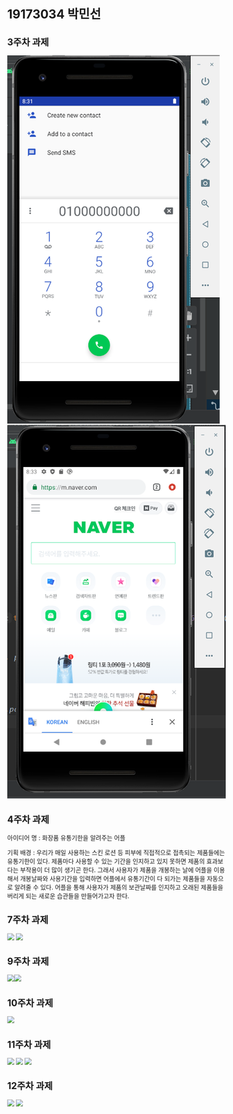 # 19173034 박민선
## 3주차 과제
<img width="" height="" src="./png/3-1.png"></img>
<img width="" height="" src="./png/3-2.png"></img>
## 4주차 과제
   아이디어 명 : 화장품 유통기한을 알려주는 어플
  
   기획 배경 : 우리가 매일 사용하는 스킨 로션 등 피부에 직접적으로 접촉되는 제품들에는 유통기한이 있다. 제품마다 사용할 수 있는 기간을 인지하고 있지 못하면 제품의 효과보다는 부작용이 더 많이 생기곤 한다. 그래서 사용자가 제품을 개봉하는 날에 어플을 이용해서 개봉날짜와 사용기간을 입력하면 어플에서 유통기간이 다 되가는 제품들을 자동으로 알려줄 수 있다. 어플을 통해 사용자가 제품의 보관날짜를 인지하고 오래된 제품들을 버리게 되는 새로운 습관들을 만들어가고자 한다. 
      
## 7주차 과제
<image width="" height="" src="./png/re.png"></img>
<image width="" height="" src="./png/re1.png"></img>

## 9주차 과제
<image width="" height="" src="./png/9-1.png"></img><image width="" height="" src="./png/9-2.png"></img>

## 10주차 과제
<image width="" height="" src="./png/10.png"></img>

## 11주차 과제
<image width="" height="" src="./png/11.png"></img>
<image width="" height="" src="./png/11_1.png"></img>
<image width="" height="" src="./png/11_2.png"></img>

## 12주차 과제
<image width="" height="" src="./png/web.png"></img>
<image width="" height="" src="./png/web1.png"></img>
